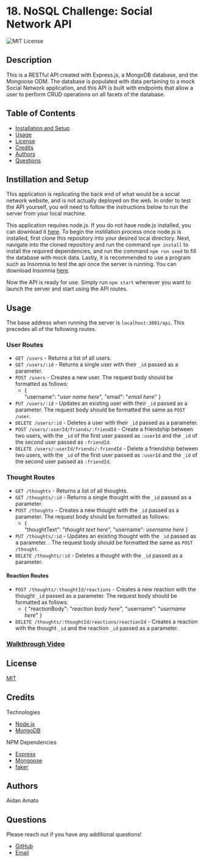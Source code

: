 # 18. NoSQL Challenge: Social Network API

![MIT License](https://img.shields.io/badge/license-MIT-green)

## Description

This is a RESTful API created with Express.js, a MongoDB database, and the Mongoose ODM. The database is populated with data pertaining to a mock Social Network application, and this API is built with endpoints that allow a user to perform CRUD operations on all facets of the database.

## Table of Contents

* [Installation and Setup](#installation)
* [Usage](#usage)
* [License](#license)
* [Credits](#credits)
* [Authors](#authors)
* [Questions](#questions)

<a id="installation"></a>
## Instillation and Setup

This application is replicating the back end of what would be a social network website, and is not actually deployed on the web. In order to test the API yourself, you will need to follow the instructions below to run the server from your local machine.

This application requires node.js. If you do not have node.js installed, you can download it [here](https://nodejs.org/en/). To begin the instillation process once node.js is installed, first clone this repository into your desired local directory. Next, navigate into the cloned repository and run the command `npm install` to install the required dependencies, and run the command `npm run seed` to fill the database with mock data. Lastly, it is recommended to use a program such as Insomnia to test the api once the server is running. You can download Insomnia [here](https://insomnia.rest/download).

Now the API is ready for use. Simply run `npm start` whenever you want to launch the server and start using the API routes.

## Usage

The base address when running the server is `localhost:3001/api`. This precedes all of the following routes.

### User Routes

* `GET /users` - Returns a list of all users.
* `GET /users/:id` - Returns a single user with their `_id` passed as a parameter.
* `POST /users` - Creates a new user. The request body should be formatted as follows:
  * {  
      "username": "*user name here*",
      "email": "*email here*"
    }
* `PUT /users/:id` - Updates an existing user with their `_id` passed as a parameter. The request body should be formatted the same as `POST /user`.
* `DELETE /users/:id` - Deletes a user with their `_id` passed as a parameter.
* `POST /users/:userId/friends/:friendId` - Create a friendship between two users, with the `_id` of the first user passed as `:userId` and the `_id` of the second user passed as `:friendId`.
* `DELETE /users/:userId/friends/:friendId` - Delete a friendship between two users, with the `_id` of the first user passed as `:userId` and the `_id` of the second user passed as `:friendId`.

### Thought Routes

* `GET /thoughts` - Returns a list of all thoughts.
* `GET /thoughts/:id` - Returns a single thought with the `_id` passed as a parameter.
* `POST /thoughts` - Creates a new thought with the `_id` passed as a parameter. The request body should be formatted as follows:
  * {  
      "thoughtText": "*thought text here*",
      "username": *username here*
    }
* `PUT /thoughts/:id` - Updates an existing thought with the `_id` passed as a parameter. . The request body should be formatted the same as `POST /thought`.
* `DELETE /thoughts/:id` - Deletes a thought with the `_id` passed as a parameter.

#### Reaction Routes

* `POST /thoughts/:thoughtId/reactions` - Creates a new reaction with the thought `_id` passed as a parameter. The request body should be formatted as follows:
  * {
      "reactionBody": "*reaction body here*",
      "username": "*username here*"
    }
* `DELETE /thoughts/:thoughtId/reactions/reactionId` - Creates a reaction with the thought `_id` and the reaction `_id` passed as a parameter.

### [Walkthrough Video](https://watch.screencastify.com/v/gHnEQHu9E9ICK6ijvtAB)

## License

[MIT](./LICENSE.txt)

## Credits

Technologies

* [Node.js](https://nodejs.org/en/)
* [MongoDB](https://www.mongodb.com/)

NPM Dependencies

* [Express](https://expressjs.com/)
* [Mongoose](https://mongoosejs.com/)
* [faker](https://www.npmjs.com/package/faker)

## Authors

Aidan Amato

## Questions

Please reach out if you have any additional questions!

* [GitHub](https://github.com/aidanamato)
* [Email](mailto:aidanamato@comcast.net)